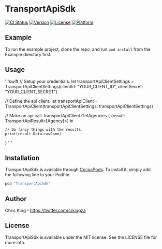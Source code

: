 # TransportApiSdk

[![CI Status](http://img.shields.io/travis/Bilo/TransportApiSdk.svg?style=flat)](https://travis-ci.org/chrisk1ng/TransportApiSdk.iOS)
[![Version](https://img.shields.io/cocoapods/v/TransportApiSdk.svg?style=flat)](http://cocoapods.org/pods/TransportApiSdk)
[![License](https://img.shields.io/cocoapods/l/TransportApiSdk.svg?style=flat)](http://cocoapods.org/pods/TransportApiSdk)
[![Platform](https://img.shields.io/cocoapods/p/TransportApiSdk.svg?style=flat)](http://cocoapods.org/pods/TransportApiSdk)

## Example

To run the example project, clone the repo, and run `pod install` from the Example directory first.

## Usage

'''swift
// Setup your credentials.
let transportApiClientSettings = TransportApiClientSettings(clientId: "YOUR_CLIENT_ID", clientSecret: "YOUR_CLIENT_SECRET")

// Define the api client.
let transportApiClient = TransportApiClient(transportApiClientSettings: transportApiClientSettings)

// Make an api call.
transportApiClient.GetAgencies
{
(result: TransportApiResult<[Agency]>) in

    // Do fancy things with the results.
    print(result.Data.rawJson)
}
'''

## Installation

TransportApiSdk is available through [CocoaPods](http://cocoapods.org). To install
it, simply add the following line to your Podfile:

```ruby
pod "TransportApiSdk"
```

## Author

Chris King - https://twitter.com/crkingza

## License

TransportApiSdk is available under the MIT license. See the LICENSE file for more info.
